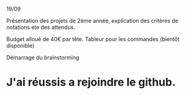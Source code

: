 19/09

Présentation des projets de 2ème année, explication des critères de notations ete des attendus.

Budget alloué de 40€ par tête. Tableur pour les commandes (bientôt disponible)

Démarrage du brainstorming 

# J'ai réussis a rejoindre le github.
